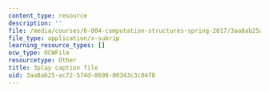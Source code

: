 ```yaml
---
content_type: resource
description: ''
file: /media/courses/6-004-computation-structures-spring-2017/3aa8ab25ac72574d869800343c3c04f8_0Q6kYWnhaks.vtt
file_type: application/x-subrip
learning_resource_types: []
ocw_type: OCWFile
resourcetype: Other
title: 3play caption file
uid: 3aa8ab25-ac72-574d-8698-00343c3c04f8
---
```

